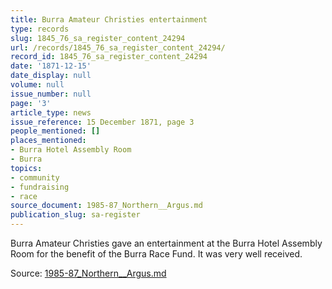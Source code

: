 ```yaml
---
title: Burra Amateur Christies entertainment
type: records
slug: 1845_76_sa_register_content_24294
url: /records/1845_76_sa_register_content_24294/
record_id: 1845_76_sa_register_content_24294
date: '1871-12-15'
date_display: null
volume: null
issue_number: null
page: '3'
article_type: news
issue_reference: 15 December 1871, page 3
people_mentioned: []
places_mentioned:
- Burra Hotel Assembly Room
- Burra
topics:
- community
- fundraising
- race
source_document: 1985-87_Northern__Argus.md
publication_slug: sa-register
---
```


Burra Amateur Christies gave an entertainment at the Burra Hotel Assembly Room for the benefit of the Burra Race Fund.  It was very well received.

Source: [1985-87_Northern__Argus.md](/downloads/markdown/1985-87_Northern__Argus.md)

